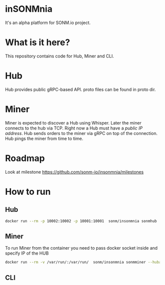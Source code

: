 # inSONMnia

It's an alpha platform for SONM.io project.

# What is it here?

This repository contains code for Hub, Miner and CLI.

# Hub

Hub provides public gRPC-based API. proto files can be found in proto dir.

# Miner

Miner is expected to discover a Hub using Whisper. Later the miner connects to the hub via TCP. Right now a Hub must have a *public IP address*. Hub sends orders to the miner via gRPC on top of the connection. Hub pings the miner from time to time.

# Roadmap

Look at milestone https://github.com/sonm-io/insonmnia/milestones

# How to run

## Hub

```bash
docker run --rm -p 10002:10002 -p 10001:10001  sonm/insonmnia sonmhub
```

## Miner

To run Miner from the container you need to pass docker socket inside and specify IP of the HUB

```bash
docker run --rm -v /var/run/:/var/run/  sonm/insonmnia sonmminer --hubaddress=<yourip>:10002
```

## CLI

